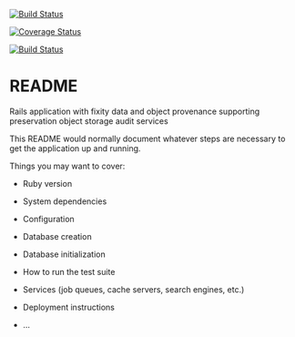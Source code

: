 [![Build Status](https://travis-ci.org/sul-dlss/preservation_core_catalog.svg?branch=master)](https://travis-ci.org/sul-dlss/preservation_core_catalog)

[![Coverage Status](https://coveralls.io/repos/github/sul-dlss/preservation_core_catalog/badge.svg)](https://coveralls.io/github/sul-dlss/preservation_core_catalog)

[![Build Status](https://travis-ci.org/sul-dlss/preservation_core_catalog.svg?branch=master)](https://travis-ci.org/sul-dlss/preservation_core_catalog)

# README


Rails application with fixity data and object provenance supporting preservation object storage audit services


This README would normally document whatever steps are necessary to get the
application up and running.

Things you may want to cover:

* Ruby version

* System dependencies

* Configuration

* Database creation

* Database initialization

* How to run the test suite

* Services (job queues, cache servers, search engines, etc.)

* Deployment instructions

* ...
